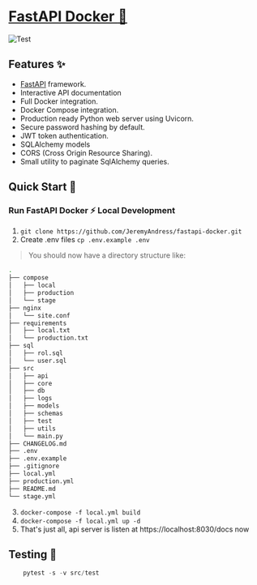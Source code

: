 # [FastAPI Docker :rocket:](https://github.com/JeremyAndress/fastapi-docker)

![Test](https://github.com/JeremyAndress/fastapi-docker/workflows/Test/badge.svg?branch=master)

## Features :sparkles:
- [FastAPI](https://fastapi.tiangolo.com/) framework.
- Interactive API documentation
- Full Docker integration.
- Docker Compose integration.
- Production ready Python web server using Uvicorn.
- Secure password hashing by default.
- JWT token authentication.
- SQLAlchemy models
- CORS (Cross Origin Resource Sharing).
- Small utility to paginate SqlAlchemy queries.

## Quick Start :seedling:

### Run FastAPI Docker :zap:  Local Development

1. `git clone https://github.com/JeremyAndress/fastapi-docker.git`
2. Create .env files `cp .env.example .env`

> You should now have a directory structure like:

``` sh
.
├── compose
│   ├── local
│   ├── production
│   └── stage
├── nginx
│   └── site.conf
├── requirements
│   ├── local.txt
│   └── production.txt
├── sql
│   ├── rol.sql
│   └── user.sql
├── src
│   ├── api
│   ├── core
│   ├── db
│   ├── logs
│   ├── models
│   ├── schemas
│   ├── test
│   ├── utils
│   └── main.py
├── CHANGELOG.md
├── .env
├── .env.example
├── .gitignore
├── local.yml
├── production.yml
├── README.md
└── stage.yml
```
3. `docker-compose -f local.yml build`
4. `docker-compose -f local.yml up -d`
5. That's just all, api server is listen at https://localhost:8030/docs now
## Testing  :rotating_light:

```python
    pytest -s -v src/test
```